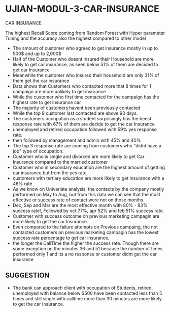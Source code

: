 # UJIAN-MODUL-3-CAR-INSURANCE
CAR INSURANCE

The highest Recall Score coming from Random Forest with Hyper parameter Tuning and the accuracy also the highest compared to other model

- The amount of customer who agreed to get insurance mostly in up to 500$ and up to 2,000$
- Half of the Customer who doesnt insured their Household are more likely to get car insurance, as seen below 51% of them are decided to get car Insurance
- Meanwhile the customer who insured their household are only 31% of them get the car insurance
- Data shows that Customers who contacted more that 8 times for 1 campaign are more unlikely to get insurance
- While the customer who first time contacted for the campaign has the highest rate to get insurance car
- The majority of customers havent been previously contacted 
- While the top 9 customer last contacted are above 90 days.
- The customers occupation as a student surprisingly has the beest response rate with 67% of them are decide to get the car Insurance
- unemployed and retired occupation followed with 59% yes response rate.
- then followed by management and admin with 45% and 40%
- The top 3 response rate are coming from customers who "didnt have a job" type of occupation.
- Customer who is single and divorced are more likely to get Car Insurance compared to the married customer
- Customer who in secondary education are the highest amount of getting car insurance but from the yes rate, 
- customers with tertiary education are more likely to get insurance with a 48% rate
- As we know on Univariate analysis, the contacts by the company mostly performed on May to Aug, but from this data we can see that the most effective or success rate of contact were not on those months.
- Dec, Sep and Mar are the most effective month with 80% - 83% success rate!, Followed by oct 77%, apr 52% and feb 51% success rate.
- Customer with success outcome on previous marketing campagin are more likely to get the car Insurance.
- Even compared to the failure attempts on Previous campaing, the not contacted customers on previous marketing campagin has the lowest success rate percentage to get car insurance.
- the longer the CallTime the higher the success rate. Though there are some exception on the minutes 36 and 51 because the number of times performed only 1 and its a no response or customer didnt get the car insurance

## SUGGESTION

- The bank can approach client with occupation of Students, retired, unemployed with balance below $500 have been contacted less than 5 times and still single with calltime more than 30 minutes are more likely to get the car Insurance.
